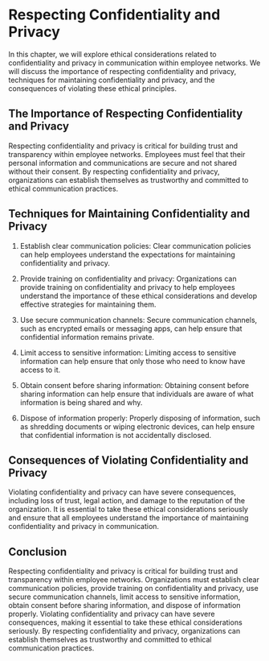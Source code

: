 Respecting Confidentiality and Privacy
==========================================================================================

In this chapter, we will explore ethical considerations related to confidentiality and privacy in communication within employee networks. We will discuss the importance of respecting confidentiality and privacy, techniques for maintaining confidentiality and privacy, and the consequences of violating these ethical principles.

The Importance of Respecting Confidentiality and Privacy
--------------------------------------------------------

Respecting confidentiality and privacy is critical for building trust and transparency within employee networks. Employees must feel that their personal information and communications are secure and not shared without their consent. By respecting confidentiality and privacy, organizations can establish themselves as trustworthy and committed to ethical communication practices.

Techniques for Maintaining Confidentiality and Privacy
------------------------------------------------------

1. Establish clear communication policies: Clear communication policies can help employees understand the expectations for maintaining confidentiality and privacy.

2. Provide training on confidentiality and privacy: Organizations can provide training on confidentiality and privacy to help employees understand the importance of these ethical considerations and develop effective strategies for maintaining them.

3. Use secure communication channels: Secure communication channels, such as encrypted emails or messaging apps, can help ensure that confidential information remains private.

4. Limit access to sensitive information: Limiting access to sensitive information can help ensure that only those who need to know have access to it.

5. Obtain consent before sharing information: Obtaining consent before sharing information can help ensure that individuals are aware of what information is being shared and why.

6. Dispose of information properly: Properly disposing of information, such as shredding documents or wiping electronic devices, can help ensure that confidential information is not accidentally disclosed.

Consequences of Violating Confidentiality and Privacy
-----------------------------------------------------

Violating confidentiality and privacy can have severe consequences, including loss of trust, legal action, and damage to the reputation of the organization. It is essential to take these ethical considerations seriously and ensure that all employees understand the importance of maintaining confidentiality and privacy in communication.

Conclusion
----------

Respecting confidentiality and privacy is critical for building trust and transparency within employee networks. Organizations must establish clear communication policies, provide training on confidentiality and privacy, use secure communication channels, limit access to sensitive information, obtain consent before sharing information, and dispose of information properly. Violating confidentiality and privacy can have severe consequences, making it essential to take these ethical considerations seriously. By respecting confidentiality and privacy, organizations can establish themselves as trustworthy and committed to ethical communication practices.
